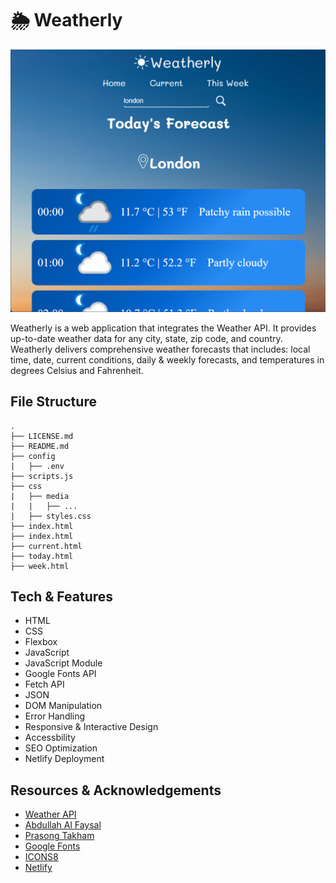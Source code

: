 # 🌦️ Weatherly

![a page of the app showing an hourly forecast for the day](css/media/weatherly-page.png)

Weatherly is a web application that integrates the Weather API. It provides up-to-date weather data for any city, state, zip code, and country. Weatherly delivers comprehensive weather forecasts that includes: local time, date, current conditions, daily & weekly forecasts, and temperatures in degrees Celsius and Fahrenheit.

## File Structure
```
.
├── LICENSE.md
├── README.md
├── config
|   ├── .env
├── scripts.js
├── css
|   ├── media
|   |   ├── ...
|   ├── styles.css
├── index.html
├── index.html
├── current.html
├── today.html
├── week.html
```

## Tech & Features
* HTML
* CSS
* Flexbox
* JavaScript
* JavaScript Module
* Google Fonts API
* Fetch API
* JSON
* DOM Manipulation
* Error Handling
* Responsive & Interactive Design
* Accessbility
* SEO Optimization
* Netlify Deployment

## Resources & Acknowledgements
* [Weather API](https://www.weatherapi.com/)
* [Abdullah Al Faysal](https://www.vecteezy.com/video/31393582-the-skye-blue-time-lapse-at-countryside
)
* [Prasong Takham](https://www.vecteezy.com/photo/6893351-beautiful-sunset-sky-abstract-background)
* [Google Fonts](https://fonts.google.com/)
* [ICONS8](https://icons8.com/)
* [Netlify](https://www.netlify.com/)
